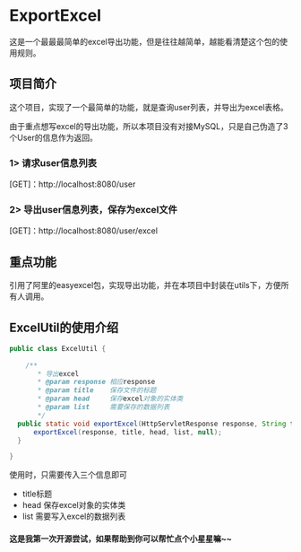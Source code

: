 # ExportExcel

这是一个最最最简单的excel导出功能，但是往往越简单，越能看清楚这个包的使用规则。

## 项目简介
这个项目，实现了一个最简单的功能，就是查询user列表，并导出为excel表格。

由于重点想写excel的导出功能，所以本项目没有对接MySQL，只是自己伪造了3个User的信息作为返回。

### 1> 请求user信息列表
[GET]：http://localhost:8080/user

### 2> 导出user信息列表，保存为excel文件
[GET]：http://localhost:8080/user/excel

## 重点功能
引用了阿里的easyexcel包，实现导出功能，并在本项目中封装在utils下，方便所有人调用。

## ExcelUtil的使用介绍
```java
public class ExcelUtil {
    
    /**
       * 导出excel
       * @param response 相应response
       * @param title    保存文件的标题
       * @param head     保存excel对象的实体类
       * @param list     需要保存的数据列表
       */  
  public static void exportExcel(HttpServletResponse response, String title, Class head, List list) throws IOException {
      exportExcel(response, title, head, list, null);
  }

}
```

使用时，只需要传入三个信息即可
- title标题
- head 保存excel对象的实体类
- list 需要写入excel的数据列表

#### 这是我第一次开源尝试，如果帮助到你可以帮忙点个小星星嘛~~
